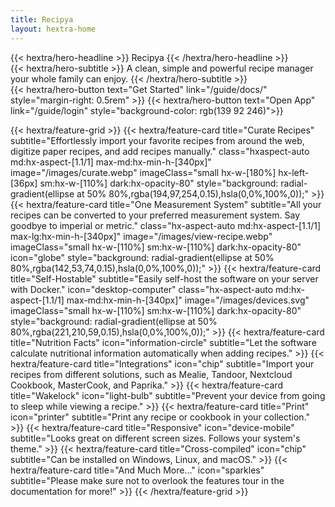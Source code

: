 ```yaml
---
title: Recipya
layout: hextra-home
---
```


<div class="hx-mt-4 hx-mb-4">
{{< hextra/hero-headline >}}
  Recipya
{{< /hextra/hero-headline >}}
</div>

<div class="hx-mb-6">
{{< hextra/hero-subtitle >}}
  A clean, simple and powerful recipe manager your whole family can enjoy.
{{< /hextra/hero-subtitle >}}
</div>

<div class="flex hx-mb-6">
{{< hextra/hero-button text="Get Started" link="/guide/docs/" style="margin-right: 0.5rem" >}}
{{< hextra/hero-button text="Open App" link="/guide/login" style="background-color:  rgb(139 92 246)">}}
</div>

{{< hextra/feature-grid >}}
{{< hextra/feature-card
    title="Curate Recipes"
    subtitle="Effortlessly import your favorite recipes from around the web, digitize paper recipes, and add recipes manually."
    class="hxaspect-auto md:hx-aspect-[1.1/1] max-md:hx-min-h-[340px]"
    image="/images/curate.webp"
    imageClass="small hx-w-[180%] hx-left-[36px] sm:hx-w-[110%] dark:hx-opacity-80"
    style="background: radial-gradient(ellipse at 50% 80%,rgba(194,97,254,0.15),hsla(0,0%,100%,0));"
    >}}
{{< hextra/feature-card
    title="One Measurement System"
    subtitle="All your recipes can be converted to your preferred measurement system. Say goodbye to imperial or metric."
    class="hx-aspect-auto md:hx-aspect-[1.1/1] max-lg:hx-min-h-[340px]"
    image="/images/view-recipe.webp"
    imageClass="small hx-w-[110%] sm:hx-w-[110%] dark:hx-opacity-80"
    icon="globe"
    style="background: radial-gradient(ellipse at 50% 80%,rgba(142,53,74,0.15),hsla(0,0%,100%,0));"
    >}}
{{< hextra/feature-card
    title="Self-Hostable"
    subtitle="Easily self-host the software on your server with Docker."
    icon="desktop-computer"
    class="hx-aspect-auto md:hx-aspect-[1.1/1] max-md:hx-min-h-[340px]"
    image="/images/devices.svg"
    imageClass="small hx-w-[110%] sm:hx-w-[110%] dark:hx-opacity-80"
    style="background: radial-gradient(ellipse at 50% 80%,rgba(221,210,59,0.15),hsla(0,0%,100%,0));"
    >}}
{{< hextra/feature-card
    title="Nutrition Facts"
    icon="information-circle"
    subtitle="Let the software calculate nutritional information automatically when adding recipes."
    >}}
{{< hextra/feature-card
    title="Integrations"
    icon="chip"
    subtitle="Import your recipes from different solutions, such as Mealie, Tandoor, Nextcloud Cookbook, MasterCook, and Paprika."
    >}}
{{< hextra/feature-card
    title="Wakelock"
    icon="light-bulb"
    subtitle="Prevent your device from going to sleep while viewing a recipe."
    >}}
{{< hextra/feature-card
    title="Print"
    icon="printer"
    subtitle="Print any recipe or cookbook in your collection."
    >}}
{{< hextra/feature-card
    title="Responsive"
    icon="device-mobile"
    subtitle="Looks great on different screen sizes. Follows your system's theme."
    >}}
{{< hextra/feature-card
    title="Cross-compiled"
    icon="chip"
    subtitle="Can be installed on Windows, Linux, and macOS."
    >}}
{{< hextra/feature-card
    title="And Much More..."
    icon="sparkles"
    subtitle="Please make sure not to overlook the features tour in the documentation for more!"
    >}}
{{< /hextra/feature-grid >}}
